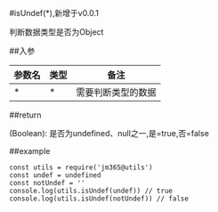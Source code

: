#isUndef(*),新增于v0.0.1

判断数据类型是否为Object

##入参

| 参数名 | 类型 | 备注 |
| ------ | ---- | ---- |
| *   | * | 需要判断类型的数据 |

##return

(Boolean): 是否为undefined、null之一,是=true,否=false

##example

    const utils = require('jm365@utils')
    const undef = undefined
    const notUndef = ''
    console.log(utils.isUndef(undef)) // true
    console.log(utils.isUndef(notUndef)) // false
